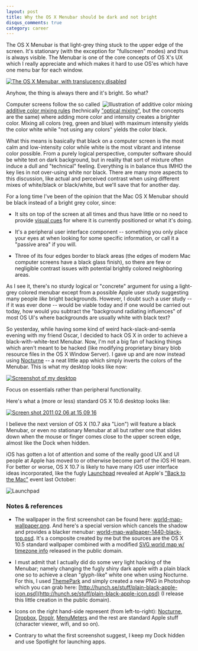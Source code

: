 ```yaml
---
layout: post
title: Why the OS X Menubar should be dark and not bright
disqus_comments: true
category: career
---
```


The OS X Menubar is that light-grey thing stuck to the upper edge of the screen. It's stationary (with the exception for "fullscreen" modes) and thus is always visible. The Menubar is one of the core concepts of OS X's UX which I really appreciate and which makes it hard to use OS'es which have one menu bar for each window.

[![The OS X Menubar, with translucency disabled](http://farm6.static.flickr.com/5056/5421155787_6c1c146c08_z.jpg)](http://farm6.static.flickr.com/5056/5421155787_c33e171976_o.png)

Anyhow, the thing is always there and it's bright. So what?

<img src="http://farm6.static.flickr.com/5252/5421633006_7982385468_t.jpg" title="Illustration of additive color mixing" align="right">Computer screens follow the so called [additive color mixing rules](http://en.wikipedia.org/wiki/Additive_color) (technically ["optical mixing"](http://books.google.com/books?id=ptpXbW1NaeMC&pg=PA15&lpg=PA15&dq=optical+mixing+color+computer+screen&source=bl&ots=TBy_jrrCd9&sig=cBDjvhXFJ7keiZ5UuIj6j_1-nSg&hl=en&ei=KqROTfT6G4aCOrCUyBw&sa=X&oi=book_result&ct=result&resnum=6&ved=0CDsQ6AEwBQ), but the concepts are the same) where adding more color and intensity creates a brighter color. Mixing all colors (reg, green and blue) with maximum intensity yields the color white while "not using any colors" yields the color black.

What this means is basically that black on a computer screen is the most calm and low-intensity color while white is the most vibrant and intense color possible. From a purely logical perspective, computer software should be white text on dark background, but in reality that sort of mixture often induce a dull and "technical" feeling. Everything is in balance thus IMHO the key lies in not over-using white nor black. There are many more aspects to this discussion, like actual and perceived contrast when using different mixes of white/black or black/white, but we'll save that for another day.

For a long time I've been of the opinion that the Mac OS X Menubar should be black instead of a bright grey color, since:

- It sits on top of the screen at all times and thus have little or no need to provide [visual cues](http://en.wikipedia.org/wiki/Sensory_cue) for where it is currently positioned or what it's doing.

- It's a peripheral user interface component -- something you only place your eyes at when looking for some specific information, or call it a "passive area" if you will.

- Three of its four edges border to black areas (the edges of modern Mac computer screens have a black glass finish), so there are few or negligible contrast issues with potential brightly colored neighboring areas.

As I see it, there's no sturdy logical or "concrete" argument for using a light-grey colored menubar except from a possible Apple user study suggesting many people *like* bright backgrounds. However, I doubt such a user study -- if it was ever done -- would be viable today and if one would be carried out today, how would you subtract the "background radiating influences" of most OS UI's where backgrounds are usually white with black text?

So yesterday, while having some kind of weird hack-slack-and-semla evening with my friend Oscar, I decided to hack OS X in order to achieve a black-with-white-text Menubar. Now, I'm not a big fan of hacking things which aren't meant to be hacked (like modifying proprietary binary blob resource files in the OS X Window Server). I gave up and are now instead using [Nocturne](http://code.google.com/p/blacktree-nocturne/) -- a neat little app which simply inverts the colors of the Menubar. This is what my desktop looks like now:

[![Screenshot of my desktop](http://farm6.static.flickr.com/5219/5423716650_6acfcaf187_z.jpg)](http://farm6.static.flickr.com/5219/5423716650_96c3ea2a78_o.png)

Focus on essentials rather than peripheral functionality.

Here's what a (more or less) standard OS X 10.6 desktop looks like:

[![Screen shot 2011 02 06 at 15 09 16](http://farm6.static.flickr.com/5020/5421697380_b49f268c60_z.jpg)](http://farm6.static.flickr.com/5020/5421697380_b9371cdb70_o.png)

I believe the next version of OS X (10.7 aka "Lion") will feature a black Menubar, or even no stationary Menubar at all but rather one that slides down when the mouse or finger comes close to the upper screen edge, almost like the Dock when hidden.

iOS has gotten a lot of attention and some of the really good UX and UI people at Apple has moved to or otherwise become part of the iOS HI team. For better or worse, OS X 10.7 is likely to have many iOS user interface ideas incorporated, like the fugly [Launchpad](http://www.apple.com/macosx/lion/#springboard) revealed at Apple's ["Back to the Mac"](http://arstechnica.com/apple/news/2010/10/apple-announces-back-to-the-mac-event-for-october-20.ars) event last October:

![Launchpad](http://farm6.static.flickr.com/5093/5421714226_85c74a6a57_z.jpg)

### Notes & references

- The wallpaper in the first screenshot can be found here: [world-map-wallpaper.png](http://hunch.se/stuff/world-map-wallpaper.png). And here's a special version which cancels the shadow and provides a blacker menubar: [world-map-wallpaper-1440-black-top.psd](http://hunch.se/stuff/world-map-wallpaper-1440-black-top.psd). It's a composite created by me but the sources are the OS X 10.5 standard wallpaper combined with a modified [SVG world map w/ timezone info](http://en.wikipedia.org/wiki/File:Timezones2010.png) released in the public domain.

- I must admit that I actually did do some very light hacking of the Menubar; namely changing the fugly shiny dark apple with a plain black one so to achieve a clean "glyph-like" white one when using Nocturne. For this, I used [ThemePark](http://www.geekspiff.com/software/themepark/) and simply created a new PNG in Photoshop which you can grab here: [http://hunch.se/stuff/plain-black-apple-icon.psd](http://hunch.se/stuff/plain-black-apple-icon.psd) (I release this little creation in the public domain).

- Icons on the right hand-side represent (from left-to-right): [Nocturne](http://code.google.com/p/blacktree-nocturne/), [Dropbox](http://dropbox.com/), [Droplr](http://droplr.com/), [MenuMeters](http://www.ragingmenace.com/software/menumeters/) and the rest are standard Apple stuff (character viewer, wifi, and so on).

- Contrary to what the first screenshot suggest, I keep my Dock hidden and use Spotlight for launching apps.
